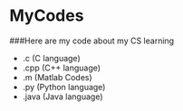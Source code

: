 MyCodes
=======
###Here are my code about my CS learning

- .c	(C language)
- .cpp	(C++ language)
- .m	(Matlab Codes)
- .py	(Python language)
- .java	(Java language)

